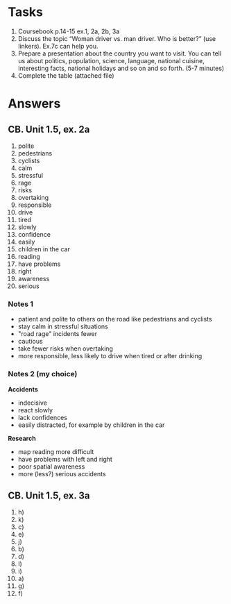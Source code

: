# Tasks
1. Coursebook p.14-15 ex.1, 2a, 2b, 3a
2. Discuss the topic “Woman driver vs. man driver. Who is better?” (use linkers). Ex.7c can help you.
3. Prepare a presentation about the country you want to visit. You can tell us about politics, population, science, language, national cuisine, interesting facts, national holidays and so on and so forth. (5-7 minutes)
4. Complete the table (attached file)

# Answers
## CB. Unit 1.5, ex. 2a
1. polite
2. pedestrians
3. cyclists
4. calm
5. stressful
6. rage
7. risks
8. overtaking
9. responsible
10. drive
11. tired
12. slowly
13. confidence
14. easily
15. children in the car
16. reading
17. have problems
18. right
19. awareness
20. serious

### Notes 1
* patient and polite to others on the road like pedestrians and cyclists
* stay calm in stressful situations
* "road rage" incidents fewer
* cautious
* take fewer risks when overtaking
* more responsible, less likely to drive when tired or after drinking

### Notes 2 (my choice)
**Accidents**

* indecisive
* react slowly
* lack confidences
* easily distracted, for example by children in the car

**Research**

* map reading more difficult
* have problems with left and right
* poor spatial awareness
* more (less?) serious accidents

## CB. Unit 1.5, ex. 3a
1. h)
2. k)
3. c)
4. e)
5. j)
6. b)
7. d)
8. l)
9. i)
10. a)
11. g)
12. f)

